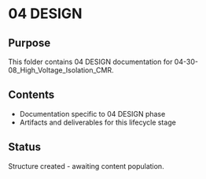 # 04 DESIGN

## Purpose
This folder contains 04 DESIGN documentation for 04-30-08_High_Voltage_Isolation_CMR.

## Contents
- Documentation specific to 04 DESIGN phase
- Artifacts and deliverables for this lifecycle stage

## Status
Structure created - awaiting content population.
